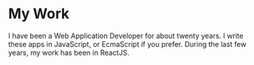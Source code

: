 # My Work

I have been a Web Application Developer for about twenty years.
I write these apps in JavaScript, or EcmaScript if you prefer.
During the last few years, my work has been in ReactJS.
